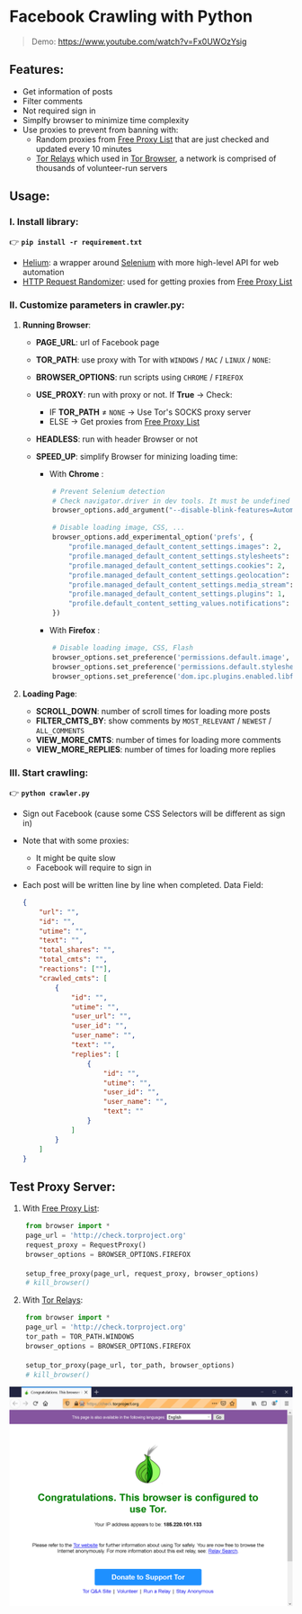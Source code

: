 # Facebook Crawling with Python

> Demo: https://www.youtube.com/watch?v=Fx0UWOzYsig

## Features:

-   Get information of posts
-   Filter comments
-   Not required sign in
-   Simplfy browser to minimize time complexity
-   Use proxies to prevent from banning with:
    -   Random proxies from [Free Proxy List](https://free-proxy-list.net/) that are just checked and updated every 10 minutes
    -   [Tor Relays](https://github.com/18520339/facebook-crawling/tree/master/tor) which used in [Tor Browser](https://www.torproject.org/), a network is comprised of thousands of volunteer-run servers

## Usage:

### I. Install library:

👉 **`pip install -r requirement.txt`**

-   [Helium](https://github.com/mherrmann/selenium-python-helium): a wrapper around [Selenium](https://selenium-python.readthedocs.io/) with more high-level API for web automation
-   [HTTP Request Randomizer](https://github.com/pgaref/HTTP_Request_Randomizer): used for getting proxies from [Free Proxy List](https://free-proxy-list.net/)

### II. Customize parameters in crawler.py:

1.  **Running Browser**:

    -   **PAGE_URL**: url of Facebook page
    -   **TOR_PATH**: use proxy with Tor with `WINDOWS` / `MAC` / `LINUX` / `NONE`:
    -   **BROWSER_OPTIONS**: run scripts using `CHROME` / `FIREFOX`
    -   **USE_PROXY**: run with proxy or not. If **True** &rarr; Check:
        -   IF **TOR_PATH** &ne; `NONE` &rarr; Use Tor's SOCKS proxy server
        -   ELSE &rarr; Get proxies from [Free Proxy List](https://free-proxy-list.net/)
    -   **HEADLESS**: run with header Browser or not
    -   **SPEED_UP**: simplify Browser for minizing loading time:

        -   With **Chrome** :

        ```python
            # Prevent Selenium detection
            # Check navigator.driver in dev tools. It must be undefined
            browser_options.add_argument("--disable-blink-features=AutomationControlled")
        ```

        ```python
            # Disable loading image, CSS, ...
            browser_options.add_experimental_option('prefs', {
                "profile.managed_default_content_settings.images": 2,
                "profile.managed_default_content_settings.stylesheets": 2,
                "profile.managed_default_content_settings.cookies": 2,
                "profile.managed_default_content_settings.geolocation": 2,
                "profile.managed_default_content_settings.media_stream": 2,
                "profile.managed_default_content_settings.plugins": 1,
                "profile.default_content_setting_values.notifications": 2,
            })
        ```

        -   With **Firefox** :

        ```python
            # Disable loading image, CSS, Flash
            browser_options.set_preference('permissions.default.image', 2)
            browser_options.set_preference('permissions.default.stylesheet', 2)
            browser_options.set_preference('dom.ipc.plugins.enabled.libflashplayer.so', 'false')
        ```

2.  **Loading Page**:

    -   **SCROLL_DOWN**: number of scroll times for loading more posts
    -   **FILTER_CMTS_BY**: show comments by `MOST_RELEVANT` / `NEWEST` / `ALL_COMMENTS`
    -   **VIEW_MORE_CMTS**: number of times for loading more comments
    -   **VIEW_MORE_REPLIES**: number of times for loading more replies

### III. Start crawling:

👉 **`python crawler.py`**

-   Sign out Facebook (cause some CSS Selectors will be different as sign in)
-   Note that with some proxies:

    -   It might be quite slow
    -   Facebook will require to sign in

-   Each post will be written line by line when completed. Data Field:

    ```json
    {
        "url": "",
        "id": "",
        "utime": "",
        "text": "",
        "total_shares": "",
        "total_cmts": "",
        "reactions": [""],
        "crawled_cmts": [
            {
                "id": "",
                "utime": "",
                "user_url": "",
                "user_id": "",
                "user_name": "",
                "text": "",
                "replies": [
                    {
                        "id": "",
                        "utime": "",
                        "user_id": "",
                        "user_name": "",
                        "text": ""
                    }
                ]
            }
        ]
    }
    ```

## Test Proxy Server:

1. With [Free Proxy List](https://free-proxy-list.net/):

```python
    from browser import *
    page_url = 'http://check.torproject.org'
    request_proxy = RequestProxy()
    browser_options = BROWSER_OPTIONS.FIREFOX

    setup_free_proxy(page_url, request_proxy, browser_options)
    # kill_browser()
```

2. With [Tor Relays](https://github.com/18520339/facebook-crawling/tree/master/tor):

```python
    from browser import *
    page_url = 'http://check.torproject.org'
    tor_path = TOR_PATH.WINDOWS
    browser_options = BROWSER_OPTIONS.FIREFOX

    setup_tor_proxy(page_url, tor_path, browser_options)
    # kill_browser()
```

![](https://github.com/18520339/facebook-crawling/blob/master/test_proxy.png?raw=true)

